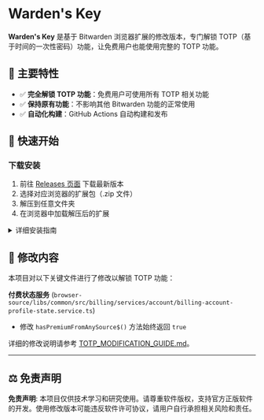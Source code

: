 # Warden's Key

**Warden's Key** 是基于 Bitwarden 浏览器扩展的修改版本，专门解锁 TOTP（基于时间的一次性密码）功能，让免费用户也能使用完整的 TOTP 功能。

## 🎯 主要特性

- ✅ **完全解锁 TOTP 功能**：免费用户可使用所有 TOTP 相关功能
- ✅ **保持原有功能**：不影响其他 Bitwarden 功能的正常使用
- ✅ **自动化构建**：GitHub Actions 自动构建和发布

## 🚀 快速开始

### 下载安装
1. 前往 [Releases 页面](../../releases) 下载最新版本
2. 选择对应浏览器的扩展包（.zip 文件）
3. 解压到任意文件夹
4. 在浏览器中加载解压后的扩展

<details>
<summary>详细安装指南</summary>

#### 获取扩展包
1. 前往 [Releases 页面](../../releases) 下载最新版本
2. 选择对应浏览器的扩展包：
   - `dist-chrome.zip` - Chrome 浏览器
   - `dist-firefox.zip` - Firefox 浏览器
   - `dist-edge.zip` - Edge 浏览器
   - `dist-opera.zip` - Opera 浏览器

#### Chrome 安装步骤
1. 下载并解压 `dist-chrome-*.zip` 到任意文件夹
2. 打开 Chrome 浏览器
3. 在地址栏输入 `chrome://extensions/` 并回车
4. 开启右上角的"开发者模式"
5. 点击"加载已解压的扩展程序"
6. 选择解压后的文件夹
7. 扩展安装完成

#### Firefox 安装步骤
1. 下载 `dist-firefox-*.zip`
2. 打开 Firefox 浏览器
3. 在地址栏输入 `about:debugging` 并回车
4. 点击"此 Firefox"
5. 点击"临时载入附加组件"
6. 选择下载的 zip 文件或解压后的 manifest.json 文件
7. 扩展安装完成

#### Edge 安装步骤
1. 下载并解压 `dist-edge-*.zip` 到任意文件夹
2. 打开 Edge 浏览器
3. 在地址栏输入 `edge://extensions/` 并回车
4. 开启左下角的"开发人员模式"
5. 点击"加载解压缩的扩展"
6. 选择解压后的文件夹
7. 扩展安装完成

</details>


## 🔧 修改内容

本项目对以下关键文件进行了修改以解锁 TOTP 功能：

**付费状态服务** (`browser-source/libs/common/src/billing/services/account/billing-account-profile-state.service.ts`)
   - 修改 `hasPremiumFromAnySource$()` 方法始终返回 `true`

详细的修改说明请参考 [TOTP_MODIFICATION_GUIDE.md](TOTP_MODIFICATION_GUIDE.md)。

---
## ⚖️ 免责声明

**免责声明**: 本项目仅供技术学习和研究使用。请尊重软件版权，支持官方正版软件的开发。使用修改版本可能违反软件许可协议，请用户自行承担相关风险和责任。